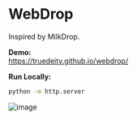 # WebDrop

Inspired by MilkDrop.

**Demo:**  
https://truedeity.github.io/webdrop/

**Run Locally:**  
```bash
python -m http.server
```


![image](https://github.com/user-attachments/assets/590a0568-8eec-4474-87ac-4b56426c8829)
